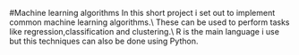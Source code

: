#Machine learning algorithms
In this short project i set out to implement common machine learning algorithms.\ These can be used to perform tasks like regression,classification and clustering.\ R is the main language i use but this techniques can also be done using Python.